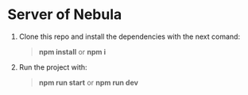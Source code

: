 # Server of Nebula

1. Clone this repo and install the dependencies with the next comand:
    > **npm install** or **npm i**

2. Run the project with: 
    > **npm run start** or **npm run dev**
